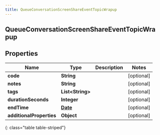 ```yaml
---
title: QueueConversationScreenShareEventTopicWrapup
---
```

## QueueConversationScreenShareEventTopicWrapup


## Properties

| Name | Type | Description | Notes |
| ------------ | ------------- | ------------- | ------------- |
| **code** | <!----><!---->**String**<!----> |  |  [optional] |
| **notes** | <!----><!---->**String**<!----> |  |  [optional] |
| **tags** | <!----><!---->**List&lt;String&gt;**<!----> |  |  [optional] |
| **durationSeconds** | <!----><!---->**Integer**<!----> |  |  [optional] |
| **endTime** | <!----><!---->[**Date**](Date.html)<!----> |  |  [optional] |
| **additionalProperties** | <!----><!---->**Object**<!----> |  |  [optional] |
{: class="table table-striped"}



